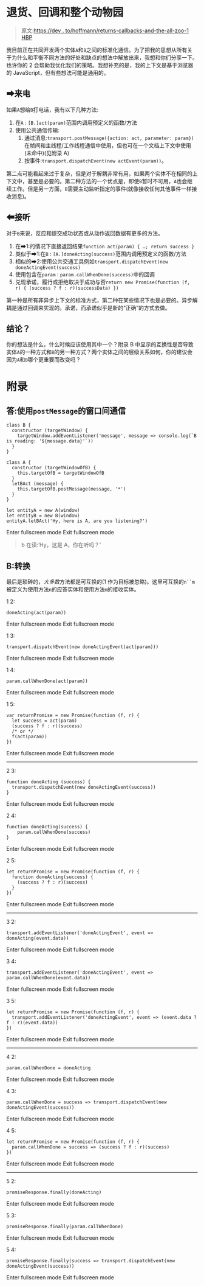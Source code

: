 # 退货、回调和整个动物园

> 原文:[https://dev . to/hoffmann/returns-callbacks-and-the-all-zoo-1 HBP](https://dev.to/hoffmann/returns-callbacks-and-the-whole-zoo-1hbp)

我目前正在共同开发两个实体`A`和`B`之间的标准化通信。为了把我的思想从所有关于为什么和平衡不同方法的好处和缺点的想法中解放出来，我想和你们分享一下。也许你的 2 会帮助我优化我们的策略。我想补充的是，我的上下文是基于浏览器的 JavaScript，但有些想法可能是通用的。

## ➡来电

如果`A`想给`B`打电话，我有以下几种方法:

1.  在`A` : `[B.]act(param)`范围内调用预定义的函数/方法
2.  使用公共通信传输:
    1.  通过消息:`transport.postMessage({action: act, parameter: param})`在帧间和主线程/工作线程通信中使用，但也可在一个文档上下文中使用(未命中)(见附录 A)
    2.  按事件:`transport.dispatchEvent(new actEvent(param))`。

第二点可能看起来过于复杂，但是对于解耦非常有用，如果两个实体不在相同的上下文中，甚至是必要的。第二种方法的一个优点是，即使`B`暂时不可用，`A`也会继续工作。但是另一方面，`B`需要主动监听指定的事件(就像接收任何其他事件一样接收消息)。

## ⬅接听

对于`B`来说，反应和提交成功状态或从动作返回数据有更多的方法。

1.  在➡1:的情况下直接返回结果`function act(param) { …; return success }`
2.  类似于➡1:在`B` : `[A.]doneActing(success)`范围内调用预定义的函数/方法
3.  相似的➡2:使用公共交通工具例如`transport.dispatchEvent(new doneActingEvent(success)`
4.  使用包含在`param` : `param.callWhenDone(success)`中的回调
5.  兑现承诺，履行或拒绝取决于成功与否`return new Promise(function (f, r) { (success ? f : r)(successData) })`

第一种是所有非异步上下文的标准方式，第二种在某些情况下也是必要的。异步解耦是通过回调来实现的。承诺，而承诺似乎是新的“正确”的方式去做。

## 结论？

你的想法是什么，什么时候应该使用其中一个？附录 B 中显示的互换性是否导致实体`A`的一种方式和`B`的另一种方式？两个实体之间的层级关系如何，你的建议会因为`A`和`B`哪个更重要而改变吗？

# 附录

## 答:使用`postMessage`的窗口间通信

```
class B {
  constructor (targetWindow) {
    targetWindow.addEventListener('message', message => console.log(`B is reading: '${message.data}'`))
  }
}

class A {
  constructor (targetWindowOfB) {
    this.targetOfB = targetWindowOfB
  }
  letBAct (message) {
    this.targetOfB.postMessage(message, '*')
  }
}

let entityA = new A(window)
let entityB = new B(window)
entityA.letBAct('Hy, here is A, are you listening?') 
```

Enter fullscreen mode Exit fullscreen mode

> b 在读:‘Hy，这是 A，你在听吗？’

## B:转换

最后是琐碎的，*大多数*方法都是可互换的(1 作为目标被忽略)。这里可互换的`n``m`被定义为使用方法`n`的应答实体和使用方法`m`的接收实体。

1 2:

```
doneActing(act(param)) 
```

Enter fullscreen mode Exit fullscreen mode

1 3:

```
transport.dispatchEvent(new doneActingEvent(act(param))) 
```

Enter fullscreen mode Exit fullscreen mode

1 4:

```
param.callWhenDone(act(param)) 
```

Enter fullscreen mode Exit fullscreen mode

1 5:

```
var returnPromise = new Promise(function (f, r) {
  let success = act(param)
  (success ? f : r)(success)
  /* or */
  f(act(param))
}) 
```

Enter fullscreen mode Exit fullscreen mode

* * *

2 3:

```
function doneActing (success) {
  transport.dispatchEvent(new doneActingEvent(success))
} 
```

Enter fullscreen mode Exit fullscreen mode

2 4:

```
function doneActing(success) {
    param.callWhenDone(success)
} 
```

Enter fullscreen mode Exit fullscreen mode

2 5:

```
let returnPromise = new Promise(function (f, r) {
  function doneActing(success) {
    (success ? f : r)(success)
  }
}) 
```

Enter fullscreen mode Exit fullscreen mode

* * *

3 2:

```
transport.addEventListener('doneActingEvent', event => doneActing(event.data)) 
```

Enter fullscreen mode Exit fullscreen mode

3 4:

```
transport.addEventListener('doneActingEvent', event => param.callWhenDone(event.data)) 
```

Enter fullscreen mode Exit fullscreen mode

3 5:

```
let returnPromise = new Promise(function (f, r) {
  transport.addEventListener('doneActingEvent', event => (event.data ? f : r)(event.data))
}) 
```

Enter fullscreen mode Exit fullscreen mode

* * *

4 2:

```
param.callWhenDone = doneActing 
```

Enter fullscreen mode Exit fullscreen mode

4 3:

```
param.callWhenDone = success => transport.dispatchEvent(new doneActingEvent(success)) 
```

Enter fullscreen mode Exit fullscreen mode

4 5:

```
let returnPromise = new Promise(function (f, r) {
  param.callWhenDone = success => (success ? f : r)(success)
}) 
```

Enter fullscreen mode Exit fullscreen mode

* * *

5 2:

```
promiseResponse.finally(doneActing) 
```

Enter fullscreen mode Exit fullscreen mode

5 3:

```
promiseResponse.finally(param.callWhenDone) 
```

Enter fullscreen mode Exit fullscreen mode

5 4:

```
promiseResponse.finally(success => transport.dispatchEvent(new doneActingEvent(success)) 
```

Enter fullscreen mode Exit fullscreen mode